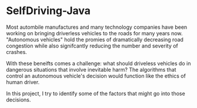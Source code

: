 # SelfDriving-Java

Most autombile manufactures and many technology companies have been working on bringing driverless vehicles to the roads for many years now. "Autonomous vehicles"
hold the promies of dramatically decreasing road congestion while also signifcantly reducing the number and severity of crashes.

With these beneifts comes a challenge: what should driveless vehicles do in dangerous situations that involve inevitable harm? The algorithms that control an 
autonomous vehicle's decision would function like the ethics of human driver.

In this project, I try to identify some of the factors that might go into those decisions. 
